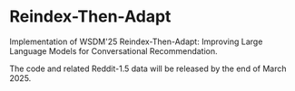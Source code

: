 # Reindex-Then-Adapt
Implementation of WSDM'25 Reindex-Then-Adapt: Improving Large Language Models for Conversational Recommendation.

The code and related Reddit-1.5 data will be released by the end of March 2025.
